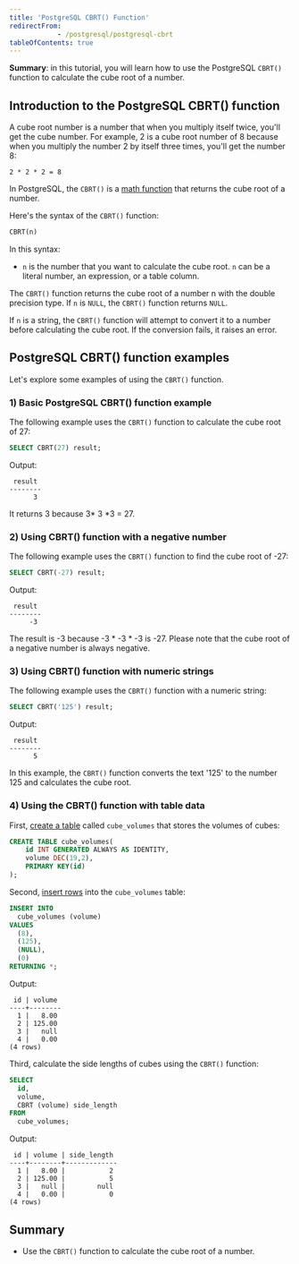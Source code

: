 ```yaml
---
title: 'PostgreSQL CBRT() Function'
redirectFrom: 
            - /postgresql/postgresql-cbrt
tableOfContents: true
---
```



**Summary**: in this tutorial, you will learn how to use the PostgreSQL `CBRT()` function to calculate the cube root of a number.

## Introduction to the PostgreSQL CBRT() function

A cube root number is a number that when you multiply itself twice, you'll get the cube number. For example, 2 is a cube root number of 8 because when you multiply the number 2 by itself three times, you'll get the number 8:

```text
2 * 2 * 2 = 8
```

In PostgreSQL, the `CBRT()` is a [math function](/postgresql/postgresql-math-functions) that returns the cube root of a number.

Here's the syntax of the `CBRT()` function:

```sql
CBRT(n)
```

In this syntax:

- `n` is the number that you want to calculate the cube root. `n` can be a literal number, an expression, or a table column.

The `CBRT()` function returns the cube root of a number n with the double precision type. If `n` is `NULL`, the `CBRT()` function returns `NULL`.

If `n` is a string, the `CBRT()` function will attempt to convert it to a number before calculating the cube root. If the conversion fails, it raises an error.

## PostgreSQL CBRT() function examples

Let's explore some examples of using the `CBRT()` function.

### 1) Basic PostgreSQL CBRT() function example

The following example uses the `CBRT()` function to calculate the cube root of 27:

```sql
SELECT CBRT(27) result;
```

Output:

```
 result
--------
      3
```

It returns 3 because 3\* 3 \*3 = 27.

### 2) Using CBRT() function with a negative number

The following example uses the `CBRT()` function to find the cube root of -27:

```sql
SELECT CBRT(-27) result;
```

Output:

```
 result
--------
     -3
```

The result is -3 because -3 \* -3 \* -3 is -27. Please note that the cube root of a negative number is always negative.

### 3) Using CBRT() function with numeric strings

The following example uses the `CBRT()` function with a numeric string:

```sql
SELECT CBRT('125') result;
```

Output:

```
 result
--------
      5
```

In this example, the `CBRT()` function converts the text '125' to the number 125 and calculates the cube root.

### 4) Using the CBRT() function with table data

First, [create a table](/postgresql/postgresql-create-table) called `cube_volumes` that stores the volumes of cubes:

```sql
CREATE TABLE cube_volumes(
    id INT GENERATED ALWAYS AS IDENTITY,
    volume DEC(19,2),
    PRIMARY KEY(id)
);
```

Second, [insert rows](/postgresql/postgresql-insert-multiple-rows) into the `cube_volumes` table:

```sql
INSERT INTO
  cube_volumes (volume)
VALUES
  (8),
  (125),
  (NULL),
  (0)
RETURNING *;
```

Output:

```
 id | volume
----+--------
  1 |   8.00
  2 | 125.00
  3 |   null
  4 |   0.00
(4 rows)
```

Third, calculate the side lengths of cubes using the `CBRT()` function:

```sql
SELECT
  id,
  volume,
  CBRT (volume) side_length
FROM
  cube_volumes;
```

Output:

```
 id | volume | side_length
----+--------+-------------
  1 |   8.00 |           2
  2 | 125.00 |           5
  3 |   null |        null
  4 |   0.00 |           0
(4 rows)
```

## Summary

- Use the `CBRT()` function to calculate the cube root of a number.
